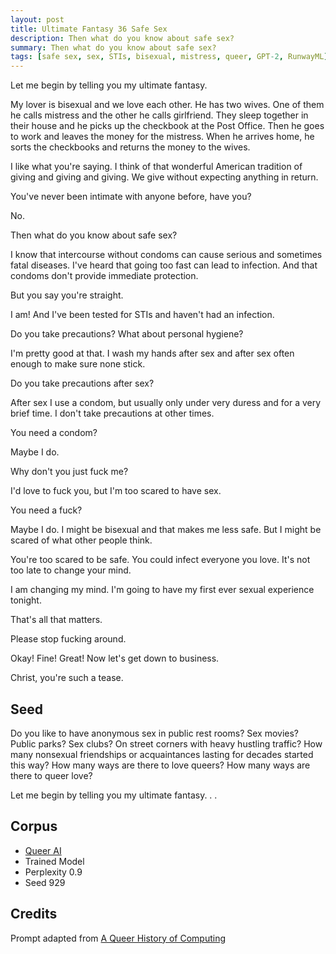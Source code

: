 ```yaml
---
layout: post
title: Ultimate Fantasy 36 Safe Sex
description: Then what do you know about safe sex?
summary: Then what do you know about safe sex?
tags: [safe sex, sex, STIs, bisexual, mistress, queer, GPT-2, RunwayML]
---
```


Let me begin by telling you my ultimate fantasy.

My lover is bisexual and we love each other. He has two wives. One of them he calls mistress and the other he calls girlfriend. They sleep together in their house and he picks up the checkbook at the Post Office. Then he goes to work and leaves the money for the mistress. When he arrives home, he sorts the checkbooks and returns the money to the wives.

I like what you're saying. I think of that wonderful American tradition of giving and giving and giving. We give without expecting anything in return.

You've never been intimate with anyone before, have you?

No.

Then what do you know about safe sex?

I know that intercourse without condoms can cause serious and sometimes fatal diseases. I've heard that going too fast can lead to infection. And that condoms don't provide immediate protection.

But you say you're straight.

I am! And I've been tested for STIs and haven't had an infection.

Do you take precautions? What about personal hygiene?

I'm pretty good at that. I wash my hands after sex and after sex often enough to make sure none stick.

Do you take precautions after sex?

After sex I use a condom, but usually only under very duress and for a very brief time. I don't take precautions at other times.

You need a condom?

Maybe I do.

Why don't you just fuck me?

I'd love to fuck you, but I'm too scared to have sex.

You need a fuck?

Maybe I do. I might be bisexual and that makes me less safe. But I might be scared of what other people think.

You're too scared to be safe. You could infect everyone you love. It's not too late to change your mind.

I am changing my mind. I'm going to have my first ever sexual experience tonight.

That's all that matters.

Please stop fucking around.

Okay! Fine! Great! Now let's get down to business.

Christ, you're such a tease.


## Seed

Do you like to have anonymous sex in public rest rooms? Sex movies? Public parks? Sex clubs? On street corners with heavy hustling traffic? How many nonsexual friendships or acquaintances lasting for decades started this way? How many ways are there to love queers? How many ways are there to queer love?

Let me begin by telling you my ultimate fantasy. . .

## Corpus

- [Queer AI](/queerai)
- Trained Model
- Perplexity 0.9
- Seed 929

## Credits

Prompt adapted from [A Queer History of Computing](https://rhizome.org/editorial/2013/feb/19/queer-computing-1/)
